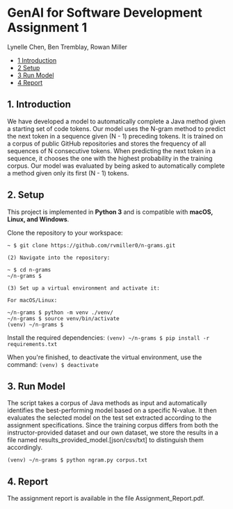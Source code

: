 # GenAI for Software Development Assignment 1
Lynelle Chen, Ben Tremblay, Rowan Miller

* [1 Introduction](##1-introduction)  
* [2 Setup](##2-setup)
* [3 Run Model](##3-run-model)
* [4 Report](##4-report)

## **1. Introduction**  
We have developed a model to automatically complete a Java method given a starting set of code tokens. Our model uses the N-gram method to predict the next token in a sequence given (N - 1) preceding tokens. It is trained on a corpus of public GitHub repositories and stores the frequency of all sequences of N consecutive tokens. When predicting the next token in a sequence, it chooses the one with the highest probability in the training corpus. Our model was evaluated by being asked to automatically complete a method given only its first (N - 1) tokens.

## **2. Setup**  
This project is implemented in **Python 3** and is compatible with **macOS, Linux, and Windows**.  

Clone the repository to your workspace:  
```shell
~ $ git clone https://github.com/rvmiller0/n-grams.git

(2) Navigate into the repository:

~ $ cd n-grams
~/n-grams $

(3) Set up a virtual environment and activate it:

For macOS/Linux:

~/n-grams $ python -m venv ./venv/
~/n-grams $ source venv/bin/activate
(venv) ~/n-grams $ 
```

Install the required dependencies:
`(venv) ~/n-grams $ pip install -r requirements.txt`

When you're finished, to deactivate the virtual environment, use the command:
`(venv) $ deactivate`

## **3. Run Model**
The script takes a corpus of Java methods as input and automatically identifies the best-performing model based on a specific N-value. It then evaluates the selected model on the test set extracted according to the assignment specifications.
Since the training corpus differs from both the instructor-provided dataset and our own dataset, we store the results in a file named results_provided_model.[json/csv/txt] to distinguish them accordingly.

`(venv) ~/n-grams $ python ngram.py corpus.txt`

## 4. Report
The assignment report is available in the file Assignment_Report.pdf.
